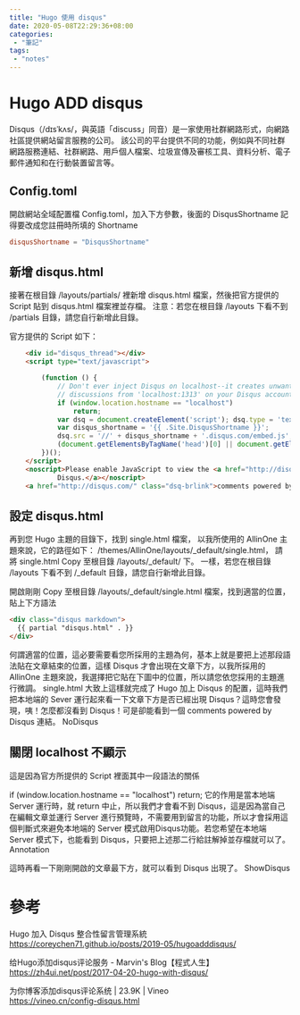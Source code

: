 ```yaml
---
title: "Hugo 使用 disqus"
date: 2020-05-08T22:29:36+08:00
categories:
 - "筆記"
tags:
 - "notes"
---
```


# Hugo ADD disqus

Disqus（/dɪsˈkʌs/，與英語「discuss」同音）是一家使用社群網路形式，向網路社區提供網站留言服務的公司。
該公司的平台提供不同的功能，例如與不同社群網路服務連結、社群網路、用戶個人檔案、垃圾宣傳及審核工具、資料分析、電子郵件通知和在行動裝置留言等。

<!--more-->


##  Config.toml

開啟網站全域配置檔 Config.toml，加入下方參數，後面的 DisqusShortname 記得要改成您註冊時所填的 Shortname

```toml
disqusShortname = "DisqusShortname"
```

## 新增 disqus.html
接著在根目錄 /layouts/partials/ 裡新增 disqus.html 檔案，然後把官方提供的 Script 貼到 disqus.html 檔案裡並存檔。
注意：若您在根目錄 /layouts 下看不到 /partials 目錄，請您自行新增此目錄。

官方提供的 Script 如下：

```html
    <div id="disqus_thread"></div>
    <script type="text/javascript">

        (function () {
            // Don't ever inject Disqus on localhost--it creates unwanted
            // discussions from 'localhost:1313' on your Disqus account...
            if (window.location.hostname == "localhost")
                return;
            var dsq = document.createElement('script'); dsq.type = 'text/javascript'; dsq.async = true;
            var disqus_shortname = '{{ .Site.DisqusShortname }}';
            dsq.src = '//' + disqus_shortname + '.disqus.com/embed.js';
            (document.getElementsByTagName('head')[0] || document.getElementsByTagName('body')[0]).appendChild(dsq);
        })();
    </script>
    <noscript>Please enable JavaScript to view the <a href="http://disqus.com/?ref_noscript">comments powered by
            Disqus.</a></noscript>
    <a href="http://disqus.com/" class="dsq-brlink">comments powered by <span class="logo-disqus">Disqus</span></a>

```

## 設定  disqus.html
再到您 Hugo 主題的目錄下，找到 single.html 檔案，
以我所使用的 AllinOne 主題來說，它的路徑如下：
/themes/AllinOne/layouts/_default/single.html，
請將 single.html Copy 至根目錄 /layouts/_default/ 下。
一樣，若您在根目錄 /layouts 下看不到 /_default 目錄，請您自行新增此目錄。

開啟剛剛 Copy 至根目錄 /layouts/_default/single.html 檔案，找到適當的位置，貼上下方語法

```html
<div class="disqus markdown">
  {{ partial "disqus.html" . }}
</div>
```

何謂適當的位置，這必要需要看您所採用的主題為何，基本上就是要把上述那段語法貼在文章結束的位置，這樣 Disqus 才會出現在文章下方，以我所採用的 AllinOne 主題來說，我選擇把它貼在下圖中的位置，所以請您依您採用的主題進行微調。
single.html
大致上這樣就完成了 Hugo 加上 Disqus 的配置，這時我們把本地端的 Sever 運行起來看一下文章下方是否已經出現 Disqus？這時您會發現，咦！怎麼都沒看到 Disqus！可是卻能看到一個 comments powered by Disqus 連結。
NoDisqus

## 關閉 localhost 不顯示
這是因為官方所提供的 Script 裡面其中一段語法的關係

if (window.location.hostname == "localhost")
  return;
它的作用是當本地端 Server 運行時，就 return 中止，所以我們才會看不到 Disqus，這是因為當自己在編輯文章並運行 Server 進行預覽時，不需要用到留言的功能，所以才會採用這個判斷式來避免本地端的 Server 模式啟用Disqus功能。若您希望在本地端 Server 模式下，也能看到 Disqus，只要把上述那二行給註解掉並存檔就可以了。
Annotation

這時再看一下剛剛開啟的文章最下方，就可以看到 Disqus 出現了。
ShowDisqus




# 參考

Hugo 加入 Disqus 整合性留言管理系統  
https://coreychen71.github.io/posts/2019-05/hugoadddisqus/

给Hugo添加disqus评论服务 - Marvin's Blog【程式人生】  
https://zh4ui.net/post/2017-04-20-hugo-with-disqus/

为你博客添加disqus评论系统 | 23.9K | Vineo  
https://vineo.cn/config-disqus.html